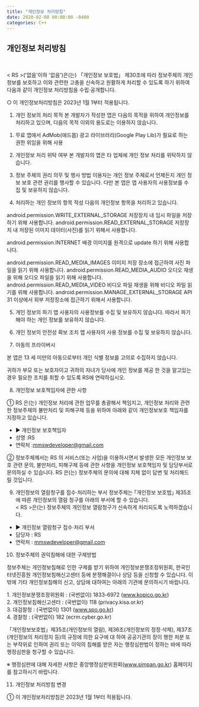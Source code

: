 ```yaml
---
title: "개인정보 처리방침"
date: 2020-02-08 00:00:00 -0400
categories: C++
---
```


## 개인정보 처리방침

&nbsp;

< RS >('없음'이하 '없음')은(는) 「개인정보 보호법」 제30조에 따라 정보주체의 개인정보를 보호하고 이와 관련한 고충을 신속하고 원활하게 처리할 수 있도록 하기 위하여 다음과 같이 개인정보 처리방침을 수립·공개합니다.

○ 이 개인정보처리방침은 2023년 1월 1부터 적용됩니다.


1. 개인 정보의 처리 목적
본 개발자가 작성한 앱은 다음의 목적을 위하여 개인정보를 처리하고 있으며, 다음의 목적 이외의 용도로는 이용하지 않습니다. 

1) 무료 앱에서 AdMob(애드몹) 광고 라이브러리(Google Play Lib)가 필요로 하는 권한 위임을 위해 사용

2. 개인정보 처리 위탁 여부
본 개발자의 앱은 타 업체에 개인 정보 처리를 위탁하지 않습니다. 

3. 정보 주체의 권리 의무 및 행사 방법
이용자는 개인 정보 주체로서 언제든지 개인 정보 보호 관련 권리를 행사할 수 있습니다. 
다만 본 앱은 앱 사용자의 사용정보를 수집 및 보유하지 않습니다. 


4. 처리하는 개인 정보의 항목 작성
다음의 개인정보 항목을 처리하고 있습니다. 

android.permission.WRITE_EXTERNAL_STORAGE
저장장치 내 임시 파일을 저장하기 위해 사용합니다.
android.permission.READ_EXTERNAL_STORAGE
저장장치 내 저장된 이미지 데이터(사진)를 읽기 위해서 사용합니다.

android.permission.INTERNET
배경 이미지를 원격으로 update 하기 위해 사용합니다.

android.permission.READ_MEDIA_IMAGES
이미지 저장 장소에 접근하여 사진 파일을 읽기 위해 사용합니다.
android.permission.READ_MEDIA_AUDIO
오디오 재생을 위해 오디오 파일을 읽기 위해 사용합니다.
android.permission.READ_MEDIA_VIDEO
비디오 파일 재생을 위해 비디오 파일 읽기를 위해 사용합니다.
android.permission.MANAGE_EXTERNAL_STORAGE
API 31 이상에서 외부 저장장소에 접근하기 위해서 사용합니다. 


5. 개인 정보의 파기
앱 사용자의 사용정보를 수집 및 보유하지 않습니다. 따라서 파기 해야 하는 개인 정보를 보유하지 않습니다. 

6. 개인 정보의 안전성 확보 조치
앱 사용자의 사용 정보를 수집 및 보유하지 않습니다.


7. 아동의 프라이버시

본 앱은 13 세 미만의 아동으로부터 개인 식별 정보를 고의로 수집하지 않습니다. 

귀하가 부모 또는 보호자이고 귀하의 자녀가 당사에 개인 정보를 제공 한 것을 알고있는 경우 필요한 조치를 취할 수 있도록 RS에 연락하십시오.


8. 개인정보 보호책임자에 관한 사항

① RS 은(는) 개인정보 처리에 관한 업무를 총괄해서 책임지고, 개인정보 처리와 관련한 정보주체의 불만처리 및 피해구제 등을 위하여 아래와 같이 개인정보보호 책임자를 지정하고 있습니다.

-   ▶ 개인정보 보호책임자
-   성명 :RS
-   연락처 :mmswdeveloper@gmail.com

② 정보주체께서는 RS 의 서비스(또는 사업)을 이용하시면서 발생한 모든 개인정보 보호 관련 문의, 불만처리, 피해구제 등에 관한 사항을 개인정보 보호책임자 및 담당부서로 문의하실 수 있습니다. RS 은(는) 정보주체의 문의에 대해 지체 없이 답변 및 처리해드릴 것입니다.

9. 개인정보의 열람청구를 접수·처리하는 부서
정보주체는 ｢개인정보 보호법｣ 제35조에 따른 개인정보의 열람 청구를 아래의 부서에 할 수 있습니다.  
< RS >은(는) 정보주체의 개인정보 열람청구가 신속하게 처리되도록 노력하겠습니다.

-   ▶ 개인정보 열람청구 접수·처리 부서
-   담당자 : RS
-   연락처 : mmswdeveloper@gmail.com


10. 정보주체의 권익침해에 대한 구제방법

정보주체는 개인정보침해로 인한 구제를 받기 위하여 개인정보분쟁조정위원회, 한국인터넷진흥원 개인정보침해신고센터 등에 분쟁해결이나 상담 등을 신청할 수 있습니다. 이 밖에 기타 개인정보침해의 신고, 상담에 대하여는 아래의 기관에 문의하시기 바랍니다.  
  
1\. 개인정보분쟁조정위원회 : (국번없이) 1833-6972 (www.kopico.go.kr)  
2\. 개인정보침해신고센터 : (국번없이) 118 (privacy.kisa.or.kr)  
3\. 대검찰청 : (국번없이) 1301 (www.spo.go.kr)  
4\. 경찰청 : (국번없이) 182 (ecrm.cyber.go.kr)  
  
「개인정보보호법」제35조(개인정보의 열람), 제36조(개인정보의 정정·삭제), 제37조(개인정보의 처리정지 등)의 규정에 의한 요구에 대 하여 공공기관의 장이 행한 처분 또는 부작위로 인하여 권리 또는 이익의 침해를 받은 자는 행정심판법이 정하는 바에 따라 행정심판을 청구할 수 있습니다.  
  
※ 행정심판에 대해 자세한 사항은 중앙행정심판위원회(www.simpan.go.kr) 홈페이지를 참고하시기 바랍니다.  
  

11. 개인정보 처리방침 변경

① 이 개인정보처리방침은 2023년 1월 1부터 적용됩니다.